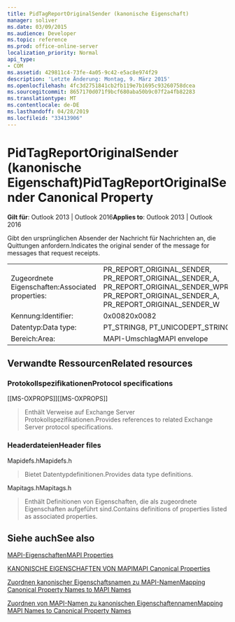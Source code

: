 ```yaml
---
title: PidTagReportOriginalSender (kanonische Eigenschaft)
manager: soliver
ms.date: 03/09/2015
ms.audience: Developer
ms.topic: reference
ms.prod: office-online-server
localization_priority: Normal
api_type:
- COM
ms.assetid: 429811c4-73fe-4a05-9c42-e5ac8e974f29
description: 'Letzte Änderung: Montag, 9. März 2015'
ms.openlocfilehash: 4fc3d2751841cb2fb119e7b1695c93260758dcea
ms.sourcegitcommit: 8657170d071f9bcf680aba50b9c07f2a4fb82283
ms.translationtype: MT
ms.contentlocale: de-DE
ms.lasthandoff: 04/28/2019
ms.locfileid: "33413906"
---
```

# <a name="pidtagreportoriginalsender-canonical-property"></a><span data-ttu-id="7cd2d-103">PidTagReportOriginalSender (kanonische Eigenschaft)</span><span class="sxs-lookup"><span data-stu-id="7cd2d-103">PidTagReportOriginalSender Canonical Property</span></span>

  
  
<span data-ttu-id="7cd2d-104">**Gilt für**: Outlook 2013 | Outlook 2016</span><span class="sxs-lookup"><span data-stu-id="7cd2d-104">**Applies to**: Outlook 2013 | Outlook 2016</span></span> 
  
<span data-ttu-id="7cd2d-105">Gibt den ursprünglichen Absender der Nachricht für Nachrichten an, die Quittungen anfordern.</span><span class="sxs-lookup"><span data-stu-id="7cd2d-105">Indicates the original sender of the message for messages that request receipts.</span></span>
  
|||
|:-----|:-----|
|<span data-ttu-id="7cd2d-106">Zugeordnete Eigenschaften:</span><span class="sxs-lookup"><span data-stu-id="7cd2d-106">Associated properties:</span></span>  <br/> |<span data-ttu-id="7cd2d-107">PR_REPORT_ORIGINAL_SENDER, PR_REPORT_ORIGINAL_SENDER_A, PR_REPORT_ORIGINAL_SENDER_W</span><span class="sxs-lookup"><span data-stu-id="7cd2d-107">PR_REPORT_ORIGINAL_SENDER, PR_REPORT_ORIGINAL_SENDER_A, PR_REPORT_ORIGINAL_SENDER_W</span></span>  <br/> |
|<span data-ttu-id="7cd2d-108">Kennung:</span><span class="sxs-lookup"><span data-stu-id="7cd2d-108">Identifier:</span></span>  <br/> |<span data-ttu-id="7cd2d-109">0x0082</span><span class="sxs-lookup"><span data-stu-id="7cd2d-109">0x0082</span></span>  <br/> |
|<span data-ttu-id="7cd2d-110">Datentyp:</span><span class="sxs-lookup"><span data-stu-id="7cd2d-110">Data type:</span></span>  <br/> |<span data-ttu-id="7cd2d-111">PT_STRING8, PT_UNICODE</span><span class="sxs-lookup"><span data-stu-id="7cd2d-111">PT_STRING8, PT_UNICODE</span></span>  <br/> |
|<span data-ttu-id="7cd2d-112">Bereich:</span><span class="sxs-lookup"><span data-stu-id="7cd2d-112">Area:</span></span>  <br/> |<span data-ttu-id="7cd2d-113">MAPI-Umschlag</span><span class="sxs-lookup"><span data-stu-id="7cd2d-113">MAPI envelope</span></span>  <br/> |
   
## <a name="related-resources"></a><span data-ttu-id="7cd2d-114">Verwandte Ressourcen</span><span class="sxs-lookup"><span data-stu-id="7cd2d-114">Related resources</span></span>

### <a name="protocol-specifications"></a><span data-ttu-id="7cd2d-115">Protokollspezifikationen</span><span class="sxs-lookup"><span data-stu-id="7cd2d-115">Protocol specifications</span></span>

<span data-ttu-id="7cd2d-116">[[MS-OXPROPS]]</span><span class="sxs-lookup"><span data-stu-id="7cd2d-116">[[MS-OXPROPS]]</span></span> 
  
> <span data-ttu-id="7cd2d-117">Enthält Verweise auf Exchange Server Protokollspezifikationen.</span><span class="sxs-lookup"><span data-stu-id="7cd2d-117">Provides references to related Exchange Server protocol specifications.</span></span>
    
### <a name="header-files"></a><span data-ttu-id="7cd2d-118">Headerdateien</span><span class="sxs-lookup"><span data-stu-id="7cd2d-118">Header files</span></span>

<span data-ttu-id="7cd2d-119">Mapidefs.h</span><span class="sxs-lookup"><span data-stu-id="7cd2d-119">Mapidefs.h</span></span>
  
> <span data-ttu-id="7cd2d-120">Bietet Datentypdefinitionen.</span><span class="sxs-lookup"><span data-stu-id="7cd2d-120">Provides data type definitions.</span></span>
    
<span data-ttu-id="7cd2d-121">Mapitags.h</span><span class="sxs-lookup"><span data-stu-id="7cd2d-121">Mapitags.h</span></span>
  
> <span data-ttu-id="7cd2d-122">Enthält Definitionen von Eigenschaften, die als zugeordnete Eigenschaften aufgeführt sind.</span><span class="sxs-lookup"><span data-stu-id="7cd2d-122">Contains definitions of properties listed as associated properties.</span></span>
    
## <a name="see-also"></a><span data-ttu-id="7cd2d-123">Siehe auch</span><span class="sxs-lookup"><span data-stu-id="7cd2d-123">See also</span></span>



[<span data-ttu-id="7cd2d-124">MAPI-Eigenschaften</span><span class="sxs-lookup"><span data-stu-id="7cd2d-124">MAPI Properties</span></span>](mapi-properties.md)
  
[<span data-ttu-id="7cd2d-125">KANONISCHE EIGENSCHAFTEN VON MAPI</span><span class="sxs-lookup"><span data-stu-id="7cd2d-125">MAPI Canonical Properties</span></span>](mapi-canonical-properties.md)
  
[<span data-ttu-id="7cd2d-126">Zuordnen kanonischer Eigenschaftsnamen zu MAPI-Namen</span><span class="sxs-lookup"><span data-stu-id="7cd2d-126">Mapping Canonical Property Names to MAPI Names</span></span>](mapping-canonical-property-names-to-mapi-names.md)
  
[<span data-ttu-id="7cd2d-127">Zuordnen von MAPI-Namen zu kanonischen Eigenschaftennamen</span><span class="sxs-lookup"><span data-stu-id="7cd2d-127">Mapping MAPI Names to Canonical Property Names</span></span>](mapping-mapi-names-to-canonical-property-names.md)

